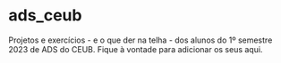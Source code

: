# ads_ceub
Projetos e exercícios - e o que der na telha - dos alunos do 1º semestre 2023 de ADS do CEUB.
Fique à vontade para adicionar os seus aqui.


